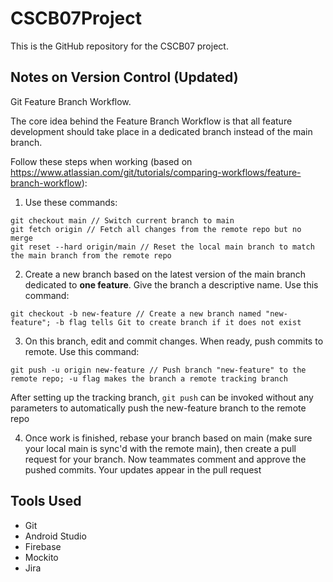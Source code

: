 # CSCB07Project
This is the GitHub repository for the CSCB07 project.

## Notes on Version Control (Updated)
Git Feature Branch Workflow.

The core idea behind the Feature Branch Workflow is that all feature development should take place in a dedicated branch instead of the main branch.

Follow these steps when working (based on https://www.atlassian.com/git/tutorials/comparing-workflows/feature-branch-workflow):
1. Use these commands:
  ```
  git checkout main // Switch current branch to main
  git fetch origin // Fetch all changes from the remote repo but no merge
  git reset --hard origin/main // Reset the local main branch to match the main branch from the remote repo
  ```
2. Create a new branch based on the latest version of the main branch dedicated to **one feature**. Give the branch a descriptive name. Use this command:
  ```
  git checkout -b new-feature // Create a new branch named "new-feature"; -b flag tells Git to create branch if it does not exist
  ```
3. On this branch, edit and commit changes. When ready, push commits to remote. Use this command:
  ```
  git push -u origin new-feature // Push branch "new-feature" to the remote repo; -u flag makes the branch a remote tracking branch
  ```
  After setting up the tracking branch, ```git push``` can be invoked without any parameters to automatically push the new-feature branch to the remote repo

4. Once work is finished, rebase your branch based on main (make sure your local main is sync'd with the remote main), then create a pull request for your branch. Now teammates comment and approve the pushed commits. Your updates appear in the pull request

## Tools Used
- Git
- Android Studio
- Firebase
- Mockito
- Jira

